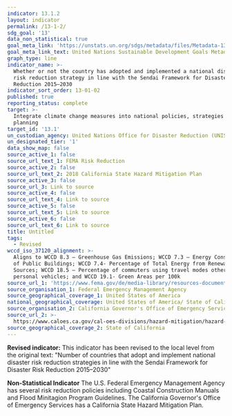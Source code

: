 ```yaml
---
indicator: 13.1.2
layout: indicator
permalink: /13-1-2/
sdg_goal: '13'
data_non_statistical: true
goal_meta_link: 'https://unstats.un.org/sdgs/metadata/files/Metadata-13-01-02.pdf'
goal_meta_link_text: United Nations Sustainable Development Goals Metadata (pdf 759kB)
graph_type: line
indicator_name: >-
  Whether or not the country has adopted and implemented a national disaster
  risk reduction strategy in line with the Sendai Framework for Disaster Risk
  Reduction 2015–2030
indicator_sort_order: 13-01-02
published: true
reporting_status: complete
target: >-
  Integrate climate change measures into national policies, strategies and
  planning
target_id: '13.1'
un_custodian_agency: United Nations Office for Disaster Reduction (UNISDR)
un_designated_tier: '1'
data_show_map: false
source_active_1: false
source_url_text_1: FEMA Risk Reduction
source_active_2: false
source_url_text_2: 2018 California State Hazard Mitigation Plan
source_active_3: false
source_url_3: Link to source
source_active_4: false
source_url_text_4: Link to source
source_active_5: false
source_url_text_5: Link to source
source_active_6: false
source_url_text_6: Link to source
title: Untitled
tags:
  - Revised
wccd_iso_37120_alignment: >-
  Aligns to WCCD 8.3 – Greenhouse Gas Emissions; WCCD 7.3 – Energy Consumption
  of Public Buildings; WCCD 7.4- Percentage of Total Energy from Renewable
  Sources; WCCD 18.5 – Percentage of commuters using travel modes other than
  personal vehicles; and WCCD 19.1- Green Areas per 100k
source_url_1: 'https://www.fema.gov/de/media-library/resources-documents/collections/455'
source_organisation_1: Federal Emergency Management Agency
source_geographical_coverage_1: United States of America
national_geographical_coverage: United States of America/ State of California
source_organisation_2: California Governor's Office of Emergency Services
source_url_2: >-
  https://www.caloes.ca.gov/cal-oes-divisions/hazard-mitigation/hazard-mitigation-planning/state-hazard-mitigation-plan
source_geographical_coverage_2: State of California
---
```

**Revised indicator:**
This indicator has been revised to the local level from the original text: "Number of countries that adopt and implement national disaster risk reduction strategies in line with the Sendai Framework for Disaster Risk Reduction 2015–2030"

**Non-Statistical Indicator**
The U.S. Federal Emergency Management Agency has several risk reduction policies including Coastal Construction Manuals and Flood Minitagion Program Guidelines. The California Governor's Office of Emergency Services has a California State Hazard Mitigation Plan.
